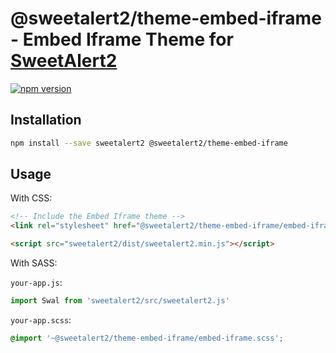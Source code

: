 # @sweetalert2/theme-embed-iframe - Embed Iframe Theme for [SweetAlert2](https://github.com/sweetalert2/sweetalert2)

[![npm version](https://img.shields.io/npm/v/@sweetalert2/theme-embed-iframe.svg)](https://www.npmjs.com/package/@sweetalert2/theme-embed-iframe)

Installation
------------

```sh
npm install --save sweetalert2 @sweetalert2/theme-embed-iframe
```

Usage
-----

With CSS:

```html
<!-- Include the Embed Iframe theme -->
<link rel="stylesheet" href="@sweetalert2/theme-embed-iframe/embed-iframe.css">

<script src="sweetalert2/dist/sweetalert2.min.js"></script>
```

With SASS:

`your-app.js`:
```js
import Swal from 'sweetalert2/src/sweetalert2.js'
```

`your-app.scss`:
```scss
@import '~@sweetalert2/theme-embed-iframe/embed-iframe.scss';
```
